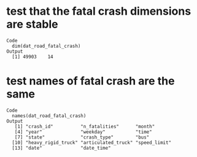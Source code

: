 # test that the fatal crash dimensions are stable

    Code
      dim(dat_road_fatal_crash)
    Output
      [1] 49903    14

# test names of fatal crash are the same

    Code
      names(dat_road_fatal_crash)
    Output
       [1] "crash_id"          "n_fatalities"      "month"            
       [4] "year"              "weekday"           "time"             
       [7] "state"             "crash_type"        "bus"              
      [10] "heavy_rigid_truck" "articulated_truck" "speed_limit"      
      [13] "date"              "date_time"        

